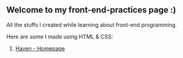 ## Welcome to my front-end-practices page :)
All the stuffs I created while learning about front-end programming.

Here are some I made using HTML & CSS:
<ol>
  <li><a href="https://github.com/thisisindah/front-end-practices/tree/main/Haven" target="_blank">Haven - Homepage</a></li>
  </ol>
